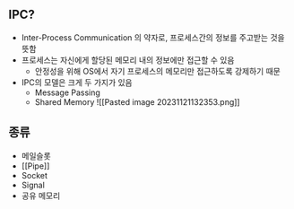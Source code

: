 ## IPC?
- Inter-Process Communication 의 약자로, 프로세스간의 정보를 주고받는 것을 뜻함
- 프로세스는 자신에게 할당된 메모리 내의 정보에만 접근할 수 있음
	- 안정성을 위해 OS에서 자기 프로세스의 메모리만 접근하도록 강제하기 때문
- IPC의 모델은 크게 두 가지가 있음
	- Message Passing
	- Shared Memory
	![[Pasted image 20231121132353.png]]
## 종류
- 메일슬롯
- [[Pipe]]
- Socket
- Signal
- 공유 메모리